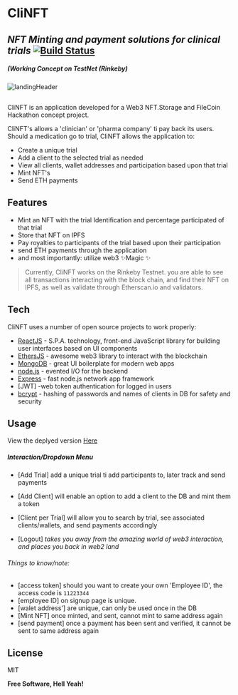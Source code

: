# CliNFT
## _NFT Minting and payment solutions for clinical trials_ [![Build Status](https://travis-ci.org/joemccann/dillinger.svg?branch=master)](https://travis-ci.org/joemccann/dillinger)
##### _(Working Concept on TestNet (Rinkeby)_


![landingHeader](https://user-images.githubusercontent.com/16360065/142776206-29215a31-bc9f-4553-9ed8-d18f59117857.png)



##

CliNFT is an application developed for a Web3 NFT.Storage and FileCoin Hackathon concept project. 

CliNFT's allows a 'clinician' or 'pharma company' ti pay back its users.
Should a medication go to trial, CliNFT allows the application to:
- Create a unique trial 
- Add a client to the selected trial as needed
- View all clients, wallet addresses and participation based upon that trial
- Mint NFT's
- Send ETH payments

## Features
- Mint an NFT with the trial Identification and percentage participated of that trial
- Store that NFT on IPFS
- Pay royalties to participants of the trial based upon their participation
- send ETH payments through the application
- and most importantly: utilize web3 ✨Magic ✨



> Currently, CliNFT works on the Rinkeby Testnet. you are able to see all transactions interacting with the block chain, and find their NFT on IPFS, as well as validate through Etherscan.io and validators. 


## Tech

CliNFT uses a number of open source projects to work properly:

- [ReactJS] - S.P.A. technology, front-end JavaScript library for building user interfaces based on UI components
- [EthersJS] - awesome web3 library to interact with the blockchain 
- [MongoDB] - great UI boilerplate for modern web apps
- [node.js] - evented I/O for the backend
- [Express] - fast node.js network app framework 
- [JWT] -web token authentication for logged in users
- [bcrypt] - hashing of passwords and names of clients in DB for safety and security


## Usage

View the deplyed version [Here](https://clinft.herokuapp.com/index/)
##### _Interaction/Dropdown Menu_
- [Add Trial] add a unique trial ti add participants to, later track and send payments
- [Add Client] will enable an option to add a client to the DB and mint them a token
- [Client per Trial] will allow you to search by trial, see associated clients/wallets, and send payments accordingly 

- [Logout] _takes you away from the amazing world of web3 interaction, and places you back in web2 land_
###### _Things to know/note:_
- [access token] should you want to create your own 'Employee ID', the access code is `11223344`
- [employee ID] on signup page is unique.
- [walet address'] are unique, can only be used once in the DB
- [Mint NFT] once minted, and sent, cannot mint to same address again
- [send payment] once a payment has been sent and verified, it cannot be sent to same address again

## License

MIT

**Free Software, Hell Yeah!**

[//]: # (These are reference links used in the body of this note and get stripped out when the markdown processor does its job. There is no need to format nicely because it shouldn't be seen. Thanks SO - http://stackoverflow.com/questions/4823468/store-comments-in-markdown-syntax)


   [node.js]: <http://nodejs.org>

   [MongoDB]: <https://www.mongodb.com/>
   [EthersJS]: <https://docs.ethers.io/v5/>
   [express]: <http://expressjs.com>
   [ReactJS]: https://reactjs.org/>
   [bcrypt]: <https://www.npmjs.com/package/bcrypt>


